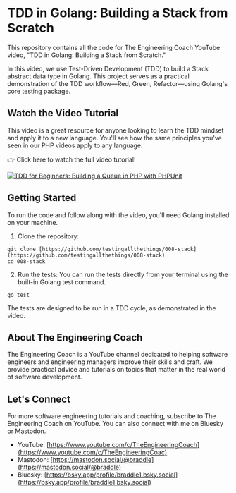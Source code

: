 # TDD in Golang: Building a Stack from Scratch

This repository contains all the code for The Engineering Coach YouTube video, "TDD in Golang: Building a Stack from Scratch."

In this video, we use Test-Driven Development (TDD) to build a Stack abstract data type in Golang. This project serves as a practical demonstration of the TDD workflow—Red, Green, Refactor—using Golang's core testing package.

## Watch the Video Tutorial

This video is a great resource for anyone looking to learn the TDD mindset and apply it to a new language. You'll see how the same principles you've seen in our PHP videos apply to any language.

👉 Click here to watch the full video tutorial!

[![TDD for Beginners: Building a Queue in PHP with PHPUnit
](https://img.youtube.com/vi/yFknOWRWpoY/0.jpg)](https://www.youtube.com/watch?v=yFknOWRWpoY)


## Getting Started

To run the code and follow along with the video, you'll need Golang installed on your machine.

1. Clone the repository:

```shell
git clone [https://github.com/testingallthethings/008-stack](https://github.com/testingallthethings/008-stack)
cd 008-stack
```

2. Run the tests:
You can run the tests directly from your terminal using the built-in Golang test command.

```shell
go test
```

The tests are designed to be run in a TDD cycle, as demonstrated in the video.

## About The Engineering Coach
The Engineering Coach is a YouTube channel dedicated to helping software engineers and engineering managers improve their skills and craft. We provide practical advice and tutorials on topics that matter in the real world of software development.

## Let's Connect
For more software engineering tutorials and coaching, subscribe to The Engineering Coach on YouTube. You can also connect with me on Bluesky or Mastodon.

  - YouTube: [https://www.youtube.com/c/TheEngineeringCoach](https://www.youtube.com/c/TheEngineeringCoac)
  - Mastodon: [https://mastodon.social/@braddle](https://mastodon.social/@braddle)
  - Bluesky: [https://bsky.app/profile/braddle1.bsky.social](https://bsky.app/profile/braddle1.bsky.social)
